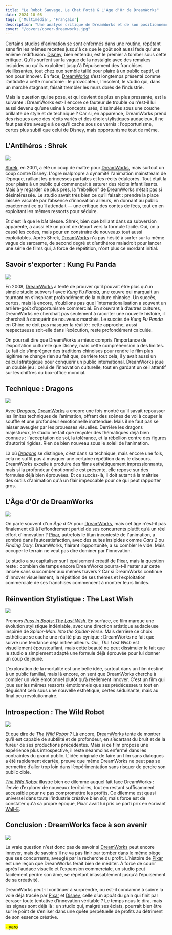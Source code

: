 ```yaml
---
title: "Le Robot Sauvage, Le Chat Potté & L'Âge d'Or de DreamWorks"  
date: 2024-10-08  
tags: ['Multimédia', 'Français']  
description: "Une analyse critique de DreamWorks et de son positionnement face à ses concurrents."  
cover: "/covers/cover-dreamworks.jpg"  
---
```


Certains studios d'animation se sont enfermés dans une routine, répétant sans fin les mêmes recettes jusqu'à ce que le goût soit aussi fade qu'une énième rediffusion. [Disney](https://www.vulture.com/2019/07/disney-remakes-box-office-nostalgia.html), bien entendu, est le premier à tomber sous cette critique. Qu'ils surfent sur la vague de la nostalgie avec des remakes insipides ou qu'ils exploitent jusqu'à l'épuisement des franchises vieillissantes, tout chez eux semble taillé pour plaire à un public captif, et non pour innover. En face, [DreamWorks](https://fr.wikipedia.org/wiki/DreamWorks_Animation) s’est longtemps présenté comme l’antidote à cette monotonie : le provocateur, l’insolent, le studio qui, dans un marché stagnant, faisait trembler les murs dorés de l’industrie.

Mais la question qui se pose, et qui devient de plus en plus pressante, est la suivante : DreamWorks est-il encore ce fauteur de trouble ou n’est-il lui aussi devenu qu’une usine à concepts usés, dissimulés sous une couche brillante de style et de technique ? Car si, en apparence, DreamWorks prend des risques avec des récits variés et des choix stylistiques audacieux, il ne faut pas être aveugle à ce qu’il cache sous ce vernis : l’opportunisme, certes plus subtil que celui de Disney, mais opportunisme tout de même.

## L'Antihéros : Shrek  
![](image-109.png)

[Shrek](https://en.wikipedia.org/wiki/Shrek), en 2001, a été un coup de maître pour [DreamWorks](https://fr.wikipedia.org/wiki/DreamWorks_Animation), mais surtout un coup contre Disney. L'ogre malpropre a dynamité l'animation mainstream de l’époque, raillant les princesses parfaites et les récits édulcorés. Tout était là pour plaire à un public qui commençait à saturer des récits infantilisants. Mais à y regarder de plus près, la "rébellion" de DreamWorks n’était pas si désintéressée. Le studio savait très bien ce qu’il faisait : prendre la place laissée vacante par l’absence d’innovation ailleurs, en donnant au public exactement ce qu’il attendait — une critique des contes de fées, tout en en exploitant les mêmes ressorts pour séduire.

Et c'est là que le bât blesse. Shrek, bien que brillant dans sa subversion apparente, a aussi été un point de départ vers la formule facile. Oui, on a cassé les codes, mais pour en construire de nouveaux tout aussi exploitables. Après Shrek, [DreamWorks](https://fr.wikipedia.org/wiki/DreamWorks_Animation) n'a pas hésité à surfer sur la même vague de sarcasme, de second degré et d’antihéros maladroit pour lancer une série de films qui, à force de répétition, n'ont plus ce mordant initial.

## Savoir s'exporter : Kung Fu Panda  
![](image-110.png)

En 2008, [DreamWorks](https://fr.wikipedia.org/wiki/DreamWorks_Animation) a tenté de prouver qu'il pouvait être plus qu'un simple studio subversif avec [*Kung Fu Panda*](https://en.wikipedia.org/wiki/Kung_Fu_Panda), une œuvre qui marquait un tournant en s’inspirant profondément de la culture chinoise. Un succès, certes, mais là encore, n’oublions pas que l’internationalisation a souvent un arrière-goût d’opportunisme commercial. En s’ouvrant à d’autres cultures, DreamWorks ne cherchait pas seulement à raconter une nouvelle histoire, il cherchait à conquérir de nouveaux marchés. Le succès de *Kung Fu Panda* en Chine ne doit pas masquer la réalité : cette approche, aussi respectueuse soit-elle dans l’exécution, reste profondément calculée.

On pourrait dire que DreamWorks a mieux compris l’importance de l’exportation culturelle que Disney, mais cette compréhension a des limites. Le fait de s’imprégner des traditions chinoises pour rendre le film plus légitime ne change rien au fait que, derrière tout cela, il y avait aussi un calcul stratégique pour conquérir un public international. DreamWorks joue un double jeu : celui de l’innovation culturelle, tout en gardant un œil attentif sur les chiffres du box-office mondial.

## Technique : Dragons  
![](image-111.png)

Avec [*Dragons*](https://www.npr.org/2014/06/13/321281040/review-how-to-train-your-dragon-2), [DreamWorks](https://fr.wikipedia.org/wiki/DreamWorks_Animation) a encore une fois montré qu'il savait repousser les limites techniques de l’animation, offrant des scènes de vol à couper le souffle et une profondeur émotionnelle inattendue. Mais il ne faut pas se laisser aveugler par les prouesses visuelles. Derrière les dragons majestueux, le studio ne fait que recycler des thématiques déjà bien connues : l'acceptation de soi, la tolérance, et la rébellion contre des figures d’autorité rigides. Rien de bien nouveau sous le soleil de l’animation.

Là où [*Dragons*](https://www.slashfilm.com/527604/how-to-train-your-dragon-a-perfect-piece-of-animation/) se distingue, c’est dans sa technique, mais encore une fois, cela ne suffit pas à masquer une certaine répétition dans le discours. DreamWorks excelle à produire des films esthétiquement impressionnants, mais si la profondeur émotionnelle est présente, elle repose sur des formules déjà bien éprouvées. Et ce succès-là, il doit autant à la maîtrise des outils d'animation qu'à un flair impeccable pour ce qui peut rapporter gros.

## L'Âge d'Or de DreamWorks  
![](image-115.png)

On parle souvent d'un *Âge d'Or* pour [DreamWorks](https://fr.wikipedia.org/wiki/DreamWorks_Animation), mais cet âge n'est-il pas finalement dû à l’effondrement partiel de ses concurrents plutôt qu’à un réel effort d'innovation ? [Pixar](https://fr.wikipedia.org/wiki/Pixar_Animation_Studios), autrefois le titan incontesté de l'animation, a sombré dans l’autosatisfaction, avec des suites insipides comme *Cars 2* ou *Finding Dory*. DreamWorks, flairant l’opportunité, a su combler le vide. Mais occuper le terrain ne veut pas dire dominer par l’innovation.

Le studio a su capitaliser sur l'épuisement créatif de [Pixar](https://www.cnet.com/culture/entertainment/the-rise-fall-and-return-of-pixar-animation/), mais la question reste : combien de temps encore DreamWorks pourra-t-il rester sur cette lancée sans succomber aux mêmes travers ? Car si DreamWorks continue d'innover visuellement, la répétition de ses thèmes et l’exploitation commerciale de ses franchises commencent à montrer leurs limites.

## Réinvention Stylistique : The Last Wish  
![](image-113.png)

Prenons [*Puss in Boots: The Last Wish*](https://en.wikipedia.org/wiki/Puss_in_Boots:_The_Last_Wish). En surface, ce film marque une évolution stylistique indéniable, avec une direction artistique audacieuse inspirée de *Spider-Man: Into the Spider-Verse*. Mais derrière ce choix esthétique se cache une réalité plus cynique : DreamWorks ne fait que suivre une tendance déjà initiée ailleurs. Oui, *The Last Wish* est visuellement époustouflant, mais cette beauté ne peut dissimuler le fait que le studio a simplement adapté une formule déjà éprouvée pour lui donner un coup de jeune.

L’exploration de la mortalité est une belle idée, surtout dans un film destiné à un public familial, mais là encore, on sent que DreamWorks cherche à combler un vide émotionnel plutôt qu’à réellement innover. C'est un film qui joue sur les mêmes ressorts émotionnels que ses prédécesseurs tout en déguisant cela sous une nouvelle esthétique, certes séduisante, mais au final peu révolutionnaire.

## Introspection : The Wild Robot  
![](image-114.png)

Et que dire de [*The Wild Robot*](https://en.wikipedia.org/wiki/The_Wild_Robot) ? Là encore, [DreamWorks](https://fr.wikipedia.org/wiki/DreamWorks_Animation) tente de montrer qu'il est capable de subtilité et de profondeur, en s’écartant du bruit et de la fureur de ses productions précédentes. Mais si ce film propose une expérience plus introspective, il reste néanmoins enfermé dans les contraintes du grand public. L'idée originale de faire un film sans dialogues a été rapidement écartée, preuve que même DreamWorks ne peut pas se permettre d’aller trop loin dans l’expérimentation sans risquer de perdre son public cible.

[*The Wild Robot*](https://www.penguinrandomhouse.com/books/317222/the-wild-robot-by-peter-brown/) illustre bien ce dilemme auquel fait face DreamWorks : l’envie d’explorer de nouveaux territoires, tout en restant suffisamment accessible pour ne pas compromettre les profits. Ce dilemme est quasi universel dans toute l'industrie créative bien sûr, mais force est de constater qu'à sa propre époque, Pixar avait lui pris ce parti prix en écrivant [Wall-E](https://en.wikipedia.org/wiki/WALL-E).

## Conclusion : DreamWorks face à son avenir  
![](image-116.png)

La vraie question n'est donc pas de savoir si [DreamWorks](https://fr.wikipedia.org/wiki/DreamWorks_Animation) peut encore innover, mais de savoir s'il ne va pas finir par tomber dans le même piège que ses concurrents, aveuglé par la recherche du profit. L’histoire de [Pixar](https://fr.wikipedia.org/wiki/Pixar_Animation_Studios) est une leçon que DreamWorks ferait bien de méditer. À force de courir après l’audace visuelle et l'expansion commerciale, un studio peut facilement perdre son âme, se répétant inlassablement jusqu’à l’épuisement de sa créativité.

DreamWorks peut-il continuer à surprendre, ou est-il condamné à suivre la voie déjà tracée par [Pixar](https://fr.wikipedia.org/wiki/Pixar_Animation_Studios) et [Disney](https://www.vulture.com/2019/07/disney-remakes-box-office-nostalgia.html), celle d’un appât du gain qui finit par écraser toute tentative d’innovation véritable ? Le temps nous le dira, mais les signes sont déjà là : un studio qui, malgré ses éclats, pourrait bien être sur le point de s’enliser dans une quête perpétuelle de profits au détriment de son essence créative.

<mark>- yaro</mark>
